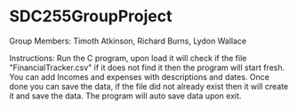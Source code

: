 # SDC255GroupProject

Group Members:  Timoth Atkinson, Richard Burns, Lydon Wallace

Instructions:
Run the C program, upon load it will check if the file "FinancialTracker.csv" if it does not find it then the program will start fresh.
You can add Incomes and expenses with descriptions and dates.
Once done you can save the data, if the file did not already exist then it will create it and save the data.
The program will auto save data upon exit.
